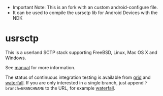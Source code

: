 * Important Note: This is an fork with an custom android-configure file.
* It can be used to compile the usrsctp lib for Android Devices with the NDK

# usrsctp

This is a userland SCTP stack supporting FreeBSD, Linux, Mac OS X and Windows.

See [manual](Manual.md) for more information.

The status of continuous integration testing is available from [grid](http://212.201.121.110:18010/grid) and [waterfall](http://212.201.121.110:18010/waterfall).
If you are only interested in a single branch, just append `?branch=BRANCHNAME` to the URL, for example [waterfall](http://212.201.121.110:18010/waterfall?branch=master).
